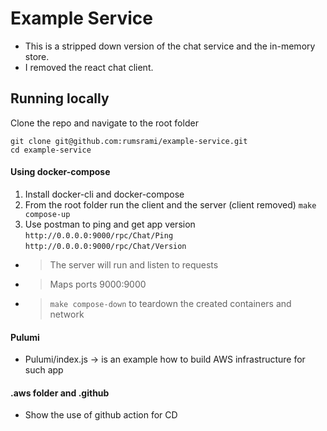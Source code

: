 Example Service
=================

- This is a stripped down version of the chat service and the in-memory store.
- I removed the react chat client.

Running locally
---
Clone the repo and navigate to the root folder
```
git clone git@github.com:rumsrami/example-service.git
cd example-service
```

#### Using docker-compose

1. Install docker-cli and docker-compose
2. From the root folder run the client and the server (client removed)
``` make compose-up ```
3. Use postman to ping and get app version
``` http://0.0.0.0:9000/rpc/Chat/Ping ```
``` http://0.0.0.0:9000/rpc/Chat/Version ```
- > The server will run and listen to requests
- > Maps ports 9000:9000
- > `make compose-down` to teardown the created containers and network


#### Pulumi
- Pulumi/index.js -> is an example how to build AWS infrastructure for such app

#### .aws folder and .github
- Show the use of github action for CD